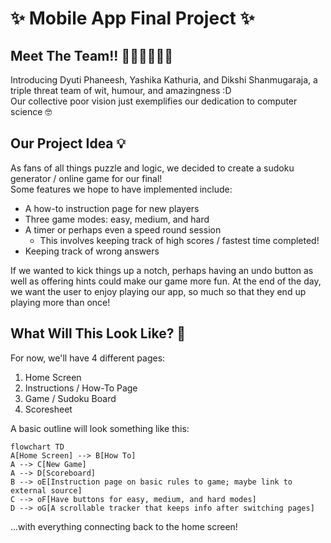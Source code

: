 # ✨ Mobile App Final Project ✨

## Meet The Team!! 👩‍💻👩‍💻👩‍💻

Introducing Dyuti Phaneesh, Yashika Kathuria, and Dikshi Shanmugaraja, a triple threat team of wit, humour, and amazingness :D \
Our collective poor vision just exemplifies our dedication to computer science 🤓

## Our Project Idea 💡

As fans of all things puzzle and logic, we decided to create a sudoku generator / online game for our final! \
Some features we hope to have implemented include: 

* A how-to instruction page for new players
* Three game modes: easy, medium, and hard
* A timer or perhaps even a speed round session
    * This involves keeping track of high scores / fastest time completed!
* Keeping track of wrong answers

If we wanted to kick things up a notch, perhaps having an undo button as well as offering hints could make our game more fun. At the end of the day, we want
the user to enjoy playing our app, so much so that they end up playing more than once! 

## What Will This Look Like? 🤔

For now, we'll have 4 different pages: 

1. Home Screen
2. Instructions / How-To Page
3. Game / Sudoku Board
4. Scoresheet

A basic outline will look something like this: 

``` mermaid
flowchart TD
A[Home Screen] --> B[How To]
A --> C[New Game]
A --> D[Scoreboard]
B --> oE[Instruction page on basic rules to game; maybe link to external source]
C --> oF[Have buttons for easy, medium, and hard modes]
D --> oG[A scrollable tracker that keeps info after switching pages]
```

...with everything connecting back to the home screen!
